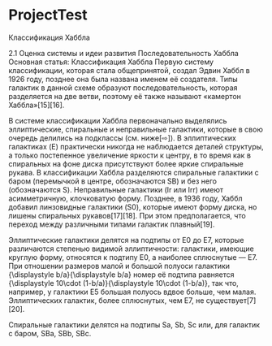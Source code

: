 # ProjectTest
Классификация Хаббла

2.1	Оценка системы и идеи развития
Последовательность Хаббла
Основная статья: Классификация Хаббла
Первую систему классификации, которая стала общепринятой, создал Эдвин Хаббл в 1926 году, позднее она была названа именем её создателя. Типы галактик в данной схеме образуют последовательность, которая разделяется на две ветви, поэтому её также называют «камертон Хаббла»[15][16].

В системе классификации Хаббла первоначально выделялись эллиптические, спиральные и неправильные галактики, которые в свою очередь делились на подклассы (см. ниже[⇨]). В эллиптических галактиках (E) практически никогда не наблюдается деталей структуры, а только постепенное увеличение яркости к центру, в то время как в спиральных на фоне диска присутствуют более яркие спиральные рукава. В классификации Хаббла разделяются спиральные галактики с баром (перемычкой в центре, обозначаются SB) и без него (обозначаются S). Неправильные галактики (Ir или Irr) имеют асимметричную, клочковатую форму. Позднее, в 1936 году, Хаббл добавил линзовидные галактики (S0), которые имеют форму диска, но лишены спиральных рукавов[17][18]. При этом предполагается, что переход между различными типами галактик плавный[19].

Эллиптические галактики делятся на подтипы от E0 до E7, которые различаются степенью видимой эллиптичности: галактики, имеющие круглую форму, относятся к подтипу E0, а наиболее сплюснутые — E7. При отношении размеров малой и большой полуоси галактики {\displaystyle b/a}{\displaystyle b/a} номер её подтипа равняется {\displaystyle 10\cdot (1-b/a)}{\displaystyle 10\cdot (1-b/a)}, так что, например, у галактики E5 большая полуось вдвое больше, чем малая. Эллиптических галактик, более сплюснутых, чем E7, не существует[7][20].

Спиральные галактики делятся на подтипы Sa, Sb, Sc или, для галактик с баром, SBa, SBb, SBc. 